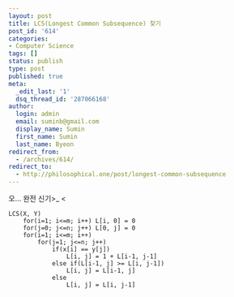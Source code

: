 ```yaml
---
layout: post
title: LCS(Longest Common Subsequence) 찾기
post_id: '614'
categories:
- Computer Science
tags: []
status: publish
type: post
published: true
meta:
  _edit_last: '1'
  dsq_thread_id: '287066168'
author:
  login: admin
  email: suminb@gmail.com
  display_name: Sumin
  first_name: Sumin
  last_name: Byeon
redirect_from:
  - /archives/614/
redirect_to:
  - http://philosophical.one/post/longest-common-subsequence
---
```

오... 완전 신기>_ <

	LCS(X, Y)
		for(i=1; i<=m; i++) L[i, 0] = 0
		for(j=0; j<=n; j++) L[0, j] = 0
		for(i=1; i<=m; i++)
			for(j=1; j<=n; j++)
				if(x[i] == y[j])
					L[i, j] = 1 + L[i-1, j-1]
				else if(L[i-1, j] >= L[i, j-1])
					L[i, j] = L[i-1, j]
				else
					L[i, j] = L[i, j-1]

